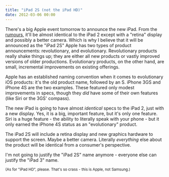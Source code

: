 ```yaml
---
title: "iPad 2S (not the iPad HD)"
date: 2012-03-06 00:00
---
```


<p>There's a big Apple event tomorrow to announce the new iPad. From the <a href="http://www.macrumors.com/2012/03/04/ipad-3-parts-put-together-on-video-ipad-2-smart-cover-still-works/" target="_blank">rumours</a>, it'll be almost identical to the iPad 2 except with a "retina" display and possibly a better camera. Which is why I believe that it will be announced as the "iPad 2S"<!--more-->
Apple has two types of product announcements: revolutionary, and evolutionary. Revolutionary products really shake things up; they are either all new products or vastly improved versions of older productions. Evolutionary products, on the other hand, are small, incremental improvements on existing offerings.</p>

<p>Apple has an established naming convention when it comes to evolutionary iOS products: it's the old product name, followed by an S. iPhone 3GS and iPhone 4S are the two examples. These featured only modest improvements in specs, though they <em>did</em> have some of their own features (like Siri or the 3GS' compass).</p>

<p>The new iPad is going to have almost <em>identical</em> specs to the iPad 2, just with a new display. Yes, it is a big, important feature, but it's only one feature. Siri is a huge feature - the ability to literally speak with your phone - but it only earned the iPhone 4S status as an "evolutionary" product.</p>

<p>The iPad 2S will include a retina display and new graphics hardware to support the screen. Maybe a better camera. Literally <em>everything</em> else about the product will be identical from a consumer's perspective.</p>

<p>I'm not going to justify the "iPad 2S" name anymore - everyone else can justify the "iPad 3" name.</p>

<p><small>(As for "iPad HD", please. That's so crass - this is Apple, not Samsung.)</small></p>

<!-- more -->

